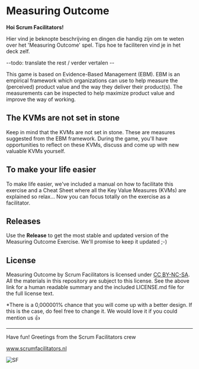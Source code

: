 # Measuring Outcome

**Hoi Scrum Facilitators!**

Hier vind je beknopte beschrijving en dingen die handig zijn om te weten over het 'Measuring Outcome' spel. Tips hoe te faciliteren vind je in het deck zelf.

--todo: translate the rest / verder vertalen --

This game is based on Evidence-Based Management (EBM). EBM is an empirical framework which organizations can use to help measure the (perceived) product value and the way they deliver their product(s). The measurements can be inspected to help maximize product value and improve the way of working.

## The KVMs are not set in stone

Keep in mind that the KVMs are not set in stone. These are measures suggested from the EBM framework. During the game, you'll have opportunities to reflect on these KVMs, discuss and come up with new valuable KVMs yourself. 

## To make your life easier

To make life easier, we've included a manual on how to facilitate this exercise and a Cheat Sheet where all the Key Value Measures (KVMs) are explained so relax... Now you can focus totally on the exercise as a facilitator. 

## Releases

Use the **Release** to get the most stable and updated version of the Measuring Outcome Exercise. We'll promise to keep it updated ;-)

## License

Measuring Outcome by Scrum Facilitators is licensed under [CC BY-NC-SA](https://creativecommons.org/licenses/by-nc-sa/4.0/). All the materials in this repository are subject to this license. See the above link for a human readable summary and the included LICENSE.md file for the full license text.

*There is a 0,000001% chance that you will come up with a better design. If this is the case, do feel free to change it. We would love it if you could mention us 👍 

***

Have fun!
Greetings from the Scrum Facilitators crew

www.scrumfacilitators.nl

![SF](https://www.scrumfacilitators.nl/wp-content/uploads/2020/04/cropped-SCRUMFACILITATOR_Mesa-de-trabajo-1-150x150-1-1.png)

